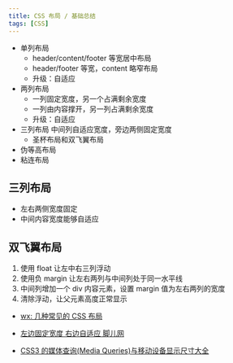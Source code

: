 ```yaml
---
title: CSS 布局 / 基础总结
tags: [CSS]
---
```


- 单列布局
  - header/content/footer 等宽居中布局
  - header/footer 等宽，content 略窄布局
  - 升级：自适应
- 两列布局
  - 一列固定宽度，另一个占满剩余宽度
  - 一列由内容撑开，另一列占满剩余宽度
  - 升级：自适应
- 三列布局
  中间列自适应宽度，旁边两侧固定宽度
  - 圣杯布局和双飞翼布局
- 伪等高布局
- 粘连布局

## 三列布局

- 左右两侧宽度固定
- 中间内容宽度能够自适应

## 双飞翼布局

1. 使用 float 让左中右三列浮动
2. 使用负 margin 让左右两列与中间列处于同一水平线
3. 中间列增加一个 div 内容元素，设置 margin 值为左右两列的宽度
4. 清除浮动，让父元素高度正常显示

- [wx: 几种常见的 CSS 布局](https://mp.weixin.qq.com/s?src=11&timestamp=1634028503&ver=3369&signature=-gin9unDpn2TXzIuIfP7monGxfQteIIEXDDzDDQpR1LqNXT1Id-4pIgO4K1WgxDQMpnwk3x08f57hCBkS6Y22y0Ysea2zB18BjfHN3A8fr2A6seB63Tqw-fMQW*TIhew&new=1)

- [左边固定宽度 右边自适应 脚儿网](https://www.baidu.com/s?ie=utf-8&f=8&rsv_bp=1&tn=90909841_hao_pg&wd=%E5%B7%A6%E8%BE%B9%E5%9B%BA%E5%AE%9A%E5%AE%BD%E5%BA%A6%20%E5%8F%B3%E8%BE%B9%E8%87%AA%E9%80%82%E5%BA%94%20%E8%84%9A%E5%84%BF%E7%BD%91&oq=%25E5%25B7%25A6%25E8%25BE%25B9%25E5%259B%25BA%25E5%25AE%259A%25E5%25AE%25BD%25E5%25BA%25A6%2520%25E5%258F%25B3%25E8%25BE%25B9%25E8%2587%25AA%25E9%2580%2582%25E5%25BA%2594%2520%25E8%2584%259A%25E5%2584%25BF&rsv_pq=cf94bc4200019e63&rsv_t=fff0EyavEPyuni5QEbb6eOlyRWSudqQbUUjAnAOivV%2Fy7Dx2UCmjg8jeV62FC%2BhwisM5EslC&rqlang=cn&rsv_enter=0&inputT=9782&rsv_sug3=27&rsv_sug1=3&rsv_sug7=100&bs=%E5%B7%A6%E8%BE%B9%E5%9B%BA%E5%AE%9A%E5%AE%BD%E5%BA%A6%20%E5%8F%B3%E8%BE%B9%E8%87%AA%E9%80%82%E5%BA%94%20%E8%84%9A%E5%84%BF)

- [CSS3 的媒体查询(Media Queries)与移动设备显示尺寸大全](https://www.cnblogs.com/moqiutao/p/4753839.html)
